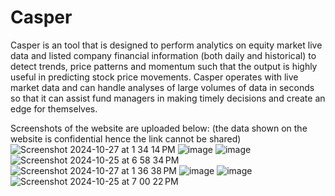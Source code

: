 # Casper

Casper is an tool that is designed to perform analytics on equity market live data and listed company financial information (both daily and historical) to detect trends, price patterns and momentum such that the output is highly useful in predicting stock price movements. Casper operates with live market data and can handle analyses of large volumes of data in seconds so that it can assist fund managers in making timely decisions and create an edge for themselves. 

Screenshots of the website are uploaded below: (the data shown on the website is confidential hence the link cannot be shared)
![Screenshot 2024-10-27 at 1 34 14 PM](https://github.com/user-attachments/assets/cd68686a-1ba2-402e-a14a-9f877a18f522)
![image](https://github.com/user-attachments/assets/3aa5c995-14e8-4a54-bbf9-1d75ca96363a)
![image](https://github.com/user-attachments/assets/c47ff238-4de7-4406-9f9b-421ec286bc4c)
![Screenshot 2024-10-25 at 6 58 34 PM](https://github.com/user-attachments/assets/f657a688-a6a7-4e2c-bde2-7a1f421df0ef)
![Screenshot 2024-10-27 at 1 36 38 PM](https://github.com/user-attachments/assets/f6d42b89-cf85-46fe-91f7-f6b4770fca0e)
![image](https://github.com/user-attachments/assets/50e66908-9b42-4c11-b1a2-59d28c6cefe0)
![image](https://github.com/user-attachments/assets/94d28261-6e92-473d-a243-120cbe2709fb)
![Screenshot 2024-10-25 at 7 00 22 PM](https://github.com/user-attachments/assets/527110fa-44ea-445d-9d08-bd8e922b5512)
